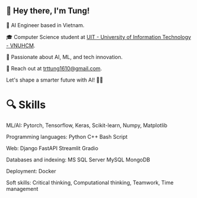 ## 👋 Hey there, I'm Tung!

🚀 AI Engineer based in Vietnam.

🎓 Computer Science student at [UIT - University of Information Technology - VNUHCM](https://www.uit.edu.vn).

🌟 Passionate about AI, ML, and tech innovation.

📧 Reach out at [trttung1610@gmail.com](mailto:trttung1610@gmail.com).

Let's shape a smarter future with AI! 🤖✨

# 🔍 Skills 

ML/AI: Pytorch, Tensorflow, Keras, Scikit-learn, Numpy, Matplotlib

Programming languages: Python  C++ Bash Script

Web: Django FastAPI Streamlit Gradio

Databases and indexing: MS SQL Server MySQL MongoDB 

Deployment: Docker 

Soft skills: Critical thinking, Computational thinking, Teamwork, Time management
